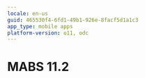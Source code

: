 ```yaml
---
locale: en-us
guid: 465530f4-6fd1-49b1-926e-8facf5d1a1c3
app_type: mobile apps
platform-version: o11, odc
---
```


<div class="hidden"><h1>MABS 11.2</h1></div> 
